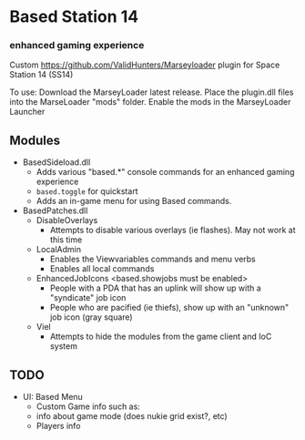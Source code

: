 # Based Station 14
### enhanced gaming experience
Custom https://github.com/ValidHunters/Marseyloader plugin for Space Station 14 (SS14)

To use: Download the MarseyLoader latest release. Place the plugin.dll files into the MarseLoader "mods" folder. Enable the mods in the MarseyLoader Launcher

## Modules
* BasedSideload.dll
  * Adds various "based.*" console commands for an enhanced gaming experience
  * `based.toggle` for quickstart
  * Adds an in-game menu for using Based commands.
* BasedPatches.dll
  * DisableOverlays
    * Attempts to disable various overlays (ie flashes). May not work at this time
  * LocalAdmin
    * Enables the Viewvariables commands and menu verbs
	* Enables all local commands
  * EnhancedJobIcons <based.showjobs must be enabled>
    * People with a PDA that has an uplink will show up with a "syndicate" job icon
	* People who are pacified (ie thiefs), show up with an "unknown" job icon (gray square)
  * Viel
    * Attempts to hide the modules from the game client and IoC system
  
## TODO
* UI: Based Menu
  * Custom Game info such as:
  * info about game mode (does nukie grid exist?, etc)
  * Players info

